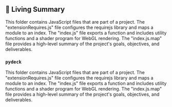 

<!-- Living README Summary -->
## 🌳 Living Summary

This folder contains JavaScript files that are part of a project. The "extensionRequires.js" file configures the requirejs library and maps a module to an index. The "index.js" file exports a function and includes utility functions and a shader program for WebGL rendering. The "index.js.map" file provides a high-level summary of the project's goals, objectives, and deliverables.


### `pydeck`

This folder contains JavaScript files that are part of a project. The "extensionRequires.js" file configures the requirejs library and maps a module to an index. The "index.js" file exports a function and includes utility functions and a shader program for WebGL rendering. The "index.js.map" file provides a high-level summary of the project's goals, objectives, and deliverables.

<!-- Living README Summary -->